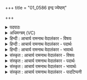 +++
title = "01_0586 इन्द्र ज्येष्ठम्"

+++
<details><summary>पदपाठः</summary>

इ꣡न्द्र꣢꣯। ज्ये꣡ष्ठ꣢म्। नः꣣। आ꣢। भ꣣र। ओ꣡जि꣢꣯ष्ठम्। पु꣡पु꣢꣯रि। श्र꣡वः꣢꣯। यत्। दि꣡धृ꣢꣯क्षेम। व꣣ज्रहस्त। वज्र। हस्त। रो꣡द꣢꣯सी꣣इ꣡ति꣢। उ꣣भे꣡इति꣢। सु꣣शिप्र। सु। शिप्र। पप्राः। ५८६।
</details>

<details><summary>अधिमन्त्रम् (VC)</summary>

- इन्द्रः
- शंयुर्बार्हस्पत्यः
- बृहती
- मध्यमः
- आरण्यं काण्डम्
</details>

<details><summary>हिन्दी : आचार्य रामनाथ वेदालंकार - विषयः</summary>

आदि की तीन ऋचाओं का इन्द्र देवता है। प्रथम मन्त्र में परमात्मा से यश की प्रार्थना की गयी है।
</details>

<details><summary>हिन्दी : आचार्य रामनाथ वेदालंकार - पदार्थः</summary>

पदार्थान्वयभाषाः -  हे (इन्द्र) परम यशस्वी परमात्मन् ! आप (नः) हमें (ज्येष्ठम्) अत्यधिक प्रशंसनीय, (ओजिष्ठम्) अत्यधिक ओजस्वी, (पुपुरि) पूर्णता देनेवाला अथवा पालन करनेवाला (श्रवः) यश (आ भर) प्रदान कीजिए, (यत्) जिस यश को, हम (दिधृक्षेम) धारण करना चाहें। हे (वज्रहस्त) वज्रहस्त के समान यशोबाधक पाप, दुर्व्यसन आदि को चूर-चूर करनेवाले ! हे (सुशिप्र) सर्वव्यापक ! आपने (उभे रोदसी) भूमि-आकाश दोनों को (पप्राः) यश से परिपूर्ण किया हुआ है ॥१॥
</details>

<details><summary>हिन्दी : आचार्य रामनाथ वेदालंकार - भावार्थः</summary>

भावार्थभाषाः -  जैसे परमात्मा से रचा हुआ सारा ब्रह्माण्ड यशोमय है, वैसे ही हम भी यशस्वी बनें ॥१॥
</details>

<details><summary>संस्कृत : आचार्य रामनाथ वेदालंकार - विषयः</summary>

अथाद्यानां तिसृणाम् इन्द्रो देवता। तत्रादौ परमात्मानं यशः प्रार्थयते।
</details>

<details><summary>संस्कृत : आचार्य रामनाथ वेदालंकार - पदार्थः</summary>

पदार्थान्वयभाषाः -  हे (इन्द्र) परमयशोमय परमात्मन् ! त्वम् (नः) अस्मभ्यम् (ज्येष्ठम्) प्रशस्यतमम्, (ओजिष्ठम्) ओजस्वितमम्, (पुपुरि) पूरकं पालकं वा। पिपर्ति इति पुपुरिः। पॄ पालनपूरणयोः, ‘आगमहनजनः किकिनौ लिट् च।’ अ० ३।३।१७५ इति किन् प्रत्ययो लिड्वद्भावश्च। ‘उदोष्ठ्यपूर्वस्य’। अ० ७।१।१०२ इति ऋकारस्य उत्वम्१। (श्रवः) यशः। श्रवः श्रवणीयं यशः। निरु० ११।७। (आ भर) आ हर, (यत्) यशः, वयम् (दिधृक्षेम) धारयितुमिच्छेम। हे (वज्रहस्त) कुलिशपाणिः इव यशोबाधकानां पापदुर्व्यसनादीनां चूर्णयितः ! हे (सुशिप्र) सुसृप्र सर्वव्यापक ! शिप्रशब्दो निरुक्तमते सृप धातोः सिध्यति। ‘सृप्रः सर्पणात्।.... सुशिप्रमेतेन व्याख्यातम्। निरु० ६।१७।’ त्वम् (उभे रोदसी) द्वे अपि द्यावापृथिव्यौ (पप्राः) यशसा पूरितवानसि। प्रा पूरणे, अदादिः। लङि ‘बहुलं छन्दसि।’ अ० २।४।७६ इति शपः श्लौ, द्वित्वे, अडागमाभावे सिपि रूपम् ॥१॥
</details>

<details><summary>संस्कृत : आचार्य रामनाथ वेदालंकार - भावार्थः</summary>

भावार्थभाषाः -  यथा परमात्मना रचितं सकलमपि ब्रह्माण्डं यशोमयं वर्तते तथा वयमपि यशस्विनः स्याम ॥१॥
</details>

<details><summary>संस्कृत : आचार्य रामनाथ वेदालंकार - पादटिप्पनी</summary>

टिप्पणी:   १. ऋ० ६।४६।५, अथ० २०।८०।१, उभयत्र ऋषिः शंयुः, ‘पुपुरि’ इत्यत्र ‘पपुरि’, उत्तरार्द्धे च ‘येनेमे चित्र वज्रहस्त रोदसी ओभे सुशिप्र पप्राः’ इति पाठः। २. निरुक्तमते तु ‘पपुरि’ शब्दवत् ‘पपुरि’ शब्दोऽपि पृणातेः प्रीणातेर्वेति मन्तव्यम्। ‘पपुरिः, पृणातेः प्रीणातेर्वा’ इति निरुक्तम् (४।२४)।
</details>